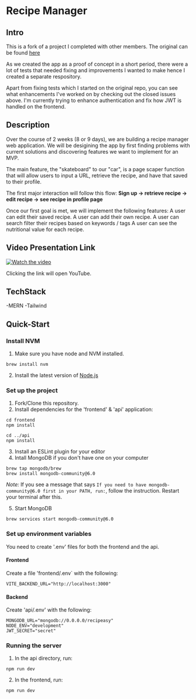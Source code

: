 # Recipe Manager

## Intro

This is a fork of a project I completed with other members. 
The original can be found [here](https://github.com/kawrou/RecipEasy-recipe-manager)

As we created the app as a proof of concept in a short period, there were a lot of tests that needed fixing and improvements I wanted to make hence I created a separate respository. 

Apart from fixing tests which I started on the original repo, you can see what enhancements I've worked on by checking out the closed issues above. I'm currently trying to enhance authentication and fix how JWT is handled on the frontend. 

## Description
Over the course of 2 weeks (8 or 9 days), we are building a recipe
manager web application. 
We will be desigining the app by first finding problems with current
solutions and discovering features we want to implement for an MVP. 

The main feature, the "skateboard" to our "car", is a page
scaper function that will allow users to input a URL, retrieve the
recipe, and have that saved to their profile. 

The first major interaction will follow this flow:
**Sign up -> retrieve recipe -> edit recipe -> see recipe in profile page**

Once our first goal is met, we will implement the following features:
A user can edit their saved recipe. 
A user can add their own recipe. 
A user can search filter their recipes based on keywords / tags
A user can see the nutritional value for each recipe. 

## Video Presentation Link

[![Watch the video](https://img.youtube.com/vi/FvwLQTpGBdE/0.jpg)](https://youtu.be/FvwLQTpGBdE)

Clicking the link will open YouTube. 

## TechStack
-MERN
-Tailwind

## Quick-Start

### Install NVM
1. Make sure you have node and NVM installed. 
```
brew install nvm
```
2. Install the latest version of [Node.js](https://nodejs.org/en/)

### Set up the project
1. Fork/Clone this repository.
2. Install dependencies for the 'frontend' & 'api' application: 

```
cd frontend
npm install

cd ../api
npm install
```

3. Install an ESLint plugin for your editor
4. Intall MongoDB if you don't have one on your computer

```
brew tap mongodb/brew
brew install mongodb-community@6.0
```
   _Note:_ If you see a message that says
   `If you need to have mongodb-community@6.0 first in your PATH, run:`, follow
   the instruction. Restart your terminal after this.

5. Start MongoDB

```
brew services start mongodb-community@6.0
```

### Set up environment variables

You need to create '.env' files for both the frontend and the api.

#### Frontend
Create a file 'frontend/.env` with the following:

```
VITE_BACKEND_URL="http://localhost:3000"
```

#### Backend
Create 'api/.env' with the following:

```
MONGODB_URL="mongodb://0.0.0.0/recipeasy"
NODE_ENV="development"
JWT_SECRET="secret"
```

### Running the server

1. In the api directory, run:
```
npm run dev
```
2. In the frontend, run:
```
npm run dev
```

